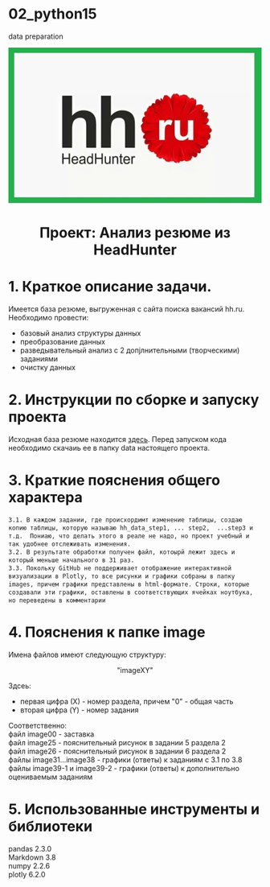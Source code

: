 # 02_python15
data preparation
<center><img src=images/image00.png>

# Проект: Анализ резюме из HeadHunter   </center>


# 1. Краткое описание задачи.

Имеется база резюме, выгруженная с сайта поиска вакансий hh.ru.  
Необходимо провести:  
- базовый анализ структуры данных  
- преобразование данных  
- разведывательный анализ  с 2 допjлнительными (творческими) заданиями
- очистку данных  


# 2. Инструкции по сборке и запуску проекта
Исходная база резюме находится [здесь](https://drive.google.com/file/d/1fBw4goTN5ESTBMz_WSp-kbHBHpFkw62g/view?usp=sharing "https://drive.google.com/file/d/1fBw4goTN5ESTBMz_WSp-kbHBHpFkw62g/view?usp=sharing").
Перед запуском кода необходимо скачаиь ее в папку data настоящего проекта.


# 3. Краткие пояснения общего характера 
    3.1. В каждом задании, где происхордимт изменение таблицы, создаю копию таблицы, которую называю hh_data_step1, ... step2,  ...step3 и т.д.  Пониаю, что делать этого в реале не надо, но проект учебный и так удобнее отслеживать изменения.  
    3.2. В результате обработки получен файл, котоырй лежит здесь и который меньше начального в 31 раз.  
    3.3. Покольку GitHub не поддерживает отображение интерактивной визуализации в Plotly, то все рисунки и графики собраны в папку images, причем графики представлены в html-формате. Строки, которые создавали эти графики, оставлены в соответствующих ячейках ноутбука, но переведены в комментарии   


# 4. Пояснения к папке image

Имена файлов имеют следующую структуру:

<center> "imageXY"  </center>  

Здсеь:  
- первая цифра (Х) - номер раздела, причем "0" - общая часть  
- вторая цифра (Y) - номер задания  

Соответственно:    
файл image00 - заставка  
файл image25 - пояснительный рисунок в задании 5 раздела 2  
файл image26 - пояснительный рисунок в задании 6 раздела 2  
файлы image31...image38 - графики (ответы) к заданиям с 3.1 по 3.8  
файлы image39-1 и image39-2 - графики (ответы) к дополнительно оцениваемым заданиям  


# 5. Использованные инструменты и библиотеки  
pandas 2.3.0  
Markdown 3.8  
numpy 2.2.6  
plotly 6.2.0 
